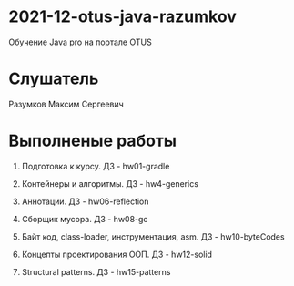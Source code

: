 # 2021-12-otus-java-razumkov
Обучение Java pro на портале OTUS

# Слушатель
Разумков Максим Сергеевич

# Выполненые работы
1. Подготовка к курсу. ДЗ - hw01-gradle

2. Контейнеры и алгоритмы. ДЗ - hw4-generics

3. Аннотации. ДЗ - hw06-reflection

4. Сборщик мусора. ДЗ - hw08-gc

5. Байт код, class-loader, инструментация, asm. ДЗ - hw10-byteCodes

6. Концепты проектирования ООП. ДЗ - hw12-solid

7. Structural patterns. ДЗ  - hw15-patterns
